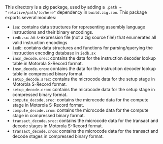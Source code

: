 This directory is a zig package, used by adding a `.path = "relative/path/to/here"` dependency in `build.zig.zon`.
This package exports several modules:
* `isa`: contains data structures for representing assembly language instructions and their binary encodings.
* `iedb.sx`: an s-expression file (not a zig source file!) that enumerates all valid instruction encodings
* `iedb`: contains data structures and functions for parsing/querying the instruction encoding database in `iedb.sx`
* `insn_decode.srec`: contains the data for the instruction decoder lookup table in Motorola S-Record format.
* `insn_decode.crom`: contains the data for the instruction decoder lookup table in compressed binary format.
* `setup_decode.srec`: contains the microcode data for the setup stage in Motorola S-Record format.
* `setup_decode.crom`: contains the microcode data for the setup stage in compressed binary format.
* `compute_decode.srec`: contains the microcode data for the compute stage in Motorola S-Record format.
* `compute_decode.crom`: contains the microcode data for the compute stage in compressed binary format.
* `transact_decode.srec`: contains the microcode data for the transact and decode stages in Motorola S-Record format.
* `transact_decode.crom`: contains the microcode data for the transact and decode stages in compressed binary format.
